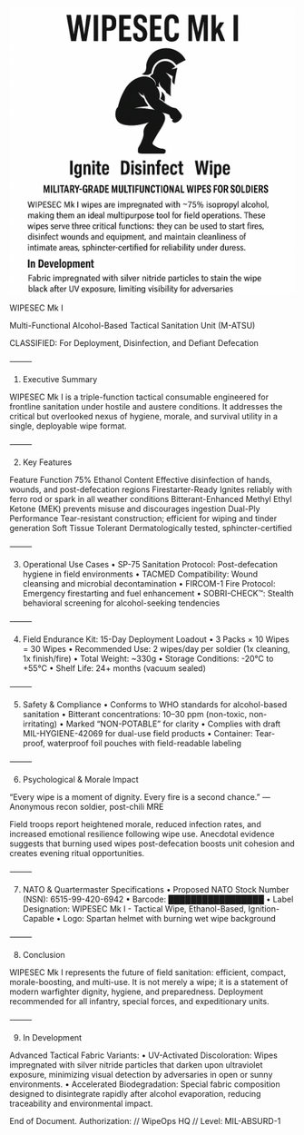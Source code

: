![Spartan Logo](20F2BC25-DCFD-4A82-A6CD-10BE708727EE.png)

WIPESEC Mk I

Multi-Functional Alcohol-Based Tactical Sanitation Unit (M-ATSU)

CLASSIFIED: For Deployment, Disinfection, and Defiant Defecation

⸻

1. Executive Summary

WIPESEC Mk I is a triple-function tactical consumable engineered for frontline sanitation under hostile and austere conditions. It addresses the critical but overlooked nexus of hygiene, morale, and survival utility in a single, deployable wipe format.

⸻

2. Key Features

Feature	Function
75% Ethanol Content	Effective disinfection of hands, wounds, and post-defecation regions
Firestarter-Ready	Ignites reliably with ferro rod or spark in all weather conditions
Bitterant-Enhanced	Methyl Ethyl Ketone (MEK) prevents misuse and discourages ingestion
Dual-Ply Performance	Tear-resistant construction; efficient for wiping and tinder generation
Soft Tissue Tolerant	Dermatologically tested, sphincter-certified



⸻

3. Operational Use Cases
	•	SP-75 Sanitation Protocol: Post-defecation hygiene in field environments
	•	TACMED Compatibility: Wound cleansing and microbial decontamination
	•	FIRCOM-1 Fire Protocol: Emergency firestarting and fuel enhancement
	•	SOBRI-CHECK™: Stealth behavioral screening for alcohol-seeking tendencies

⸻

4. Field Endurance Kit: 15-Day Deployment Loadout
	•	3 Packs × 10 Wipes = 30 Wipes
	•	Recommended Use: 2 wipes/day per soldier (1x cleaning, 1x finish/fire)
	•	Total Weight: ~330g
	•	Storage Conditions: -20°C to +55°C
	•	Shelf Life: 24+ months (vacuum sealed)

⸻

5. Safety & Compliance
	•	Conforms to WHO standards for alcohol-based sanitation
	•	Bitterant concentrations: 10–30 ppm (non-toxic, non-irritating)
	•	Marked “NON-POTABLE” for clarity
	•	Complies with draft MIL-HYGIENE-42069 for dual-use field products
	•	Container: Tear-proof, waterproof foil pouches with field-readable labeling

⸻

6. Psychological & Morale Impact

“Every wipe is a moment of dignity. Every fire is a second chance.”
— Anonymous recon soldier, post-chili MRE

Field troops report heightened morale, reduced infection rates, and increased emotional resilience following wipe use. Anecdotal evidence suggests that burning used wipes post-defecation boosts unit cohesion and creates evening ritual opportunities.

⸻

7. NATO & Quartermaster Specifications
	•	Proposed NATO Stock Number (NSN): 6515-99-420-6942
	•	Barcode: █████████████████
	•	Label Designation: WIPESEC Mk I - Tactical Wipe, Ethanol-Based, Ignition-Capable
	•	Logo: Spartan helmet with burning wet wipe background

⸻

8. Conclusion

WIPESEC Mk I represents the future of field sanitation: efficient, compact, morale-boosting, and multi-use. It is not merely a wipe; it is a statement of modern warfighter dignity, hygiene, and preparedness. Deployment recommended for all infantry, special forces, and expeditionary units.

⸻

9. In Development

Advanced Tactical Fabric Variants:
	•	UV-Activated Discoloration: Wipes impregnated with silver nitride particles that darken upon ultraviolet exposure, minimizing visual detection by adversaries in open or sunny environments.
	•	Accelerated Biodegradation: Special fabric composition designed to disintegrate rapidly after alcohol evaporation, reducing traceability and environmental impact.

End of Document.
Authorization: // WipeOps HQ // Level: MIL-ABSURD-1
